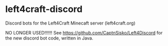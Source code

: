 # left4craft-discord
Discord bots for the Left4Craft Minecaft server (left4craft.org)

NO LONGER USED!!!!!! See https://github.com/CaptnSisko/Left4Discord for the new discord bot code, written in Java.
